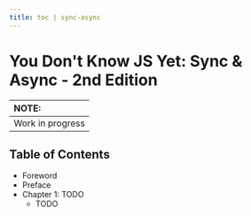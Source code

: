 ```yaml
---
title: toc | sync-async
---
```

# You Don't Know JS Yet: Sync & Async - 2nd Edition

| NOTE: |
| :--- |
| Work in progress |

## Table of Contents

* Foreword
* Preface
* Chapter 1: TODO
    * TODO
